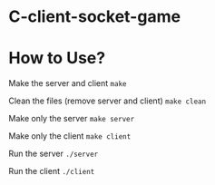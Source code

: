 # C-client-socket-game

# How to Use?

Make the server and client
`make`

Clean the files (remove server and client)
`make clean`

Make only the server
`make server`

Make only the client
`make client`

Run the server
`./server`

Run the client
`./client`

